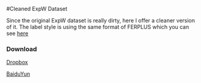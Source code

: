#Cleaned ExpW Dataset

Since the original ExpW dataset is really dirty, here I offer a cleaner version of it. The label style is using the same format of FERPLUS which you can see [here](https://github.com/microsoft/FERPlus)

### Download

[Dropbox]()

[BaiduYun]()


